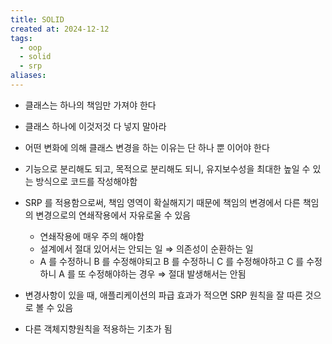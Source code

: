 ```yaml
---
title: SOLID
created at: 2024-12-12
tags:
  - oop
  - solid
  - srp
aliases:
---
```


- 클래스는 하나의 책임만 가져야 한다

- 클래스 하나에 이것저것 다 넣지 말아라

- 어떤 변화에 의해 클래스 변경을 하는 이유는 단 하나 뿐 이어야 한다

- 기능으로 분리해도 되고, 목적으로 분리해도 되니, 유지보수성을 최대한 높일 수 있는 방식으로 코드를 작성해야함

- SRP 를 적용함으로써, 책임 영역이 확실해지기 때문에 책임의 변경에서 다른 책임의 변경으로의 연쇄작용에서 자유로울 수 있음
  - 연쇄작용에 매우 주의 해야함
  - 설계에서 절대 있어서는 안되는 일 ⇒ 의존성이 순환하는 일
  - A 를 수정하니 B 를 수정해야되고 B 를 수정하니 C 를 수정해야하고 C 를 수정하니 A 를 또 수정해야하는 경우 ⇒ 절대 발생해서는 안됨

- 변경사항이 있을 때, 애플리케이션의 파급 효과가 적으면 SRP 원칙을 잘 따른 것으로 볼 수 있음

- 다른 객체지향원칙을 적용하는 기초가 됨
